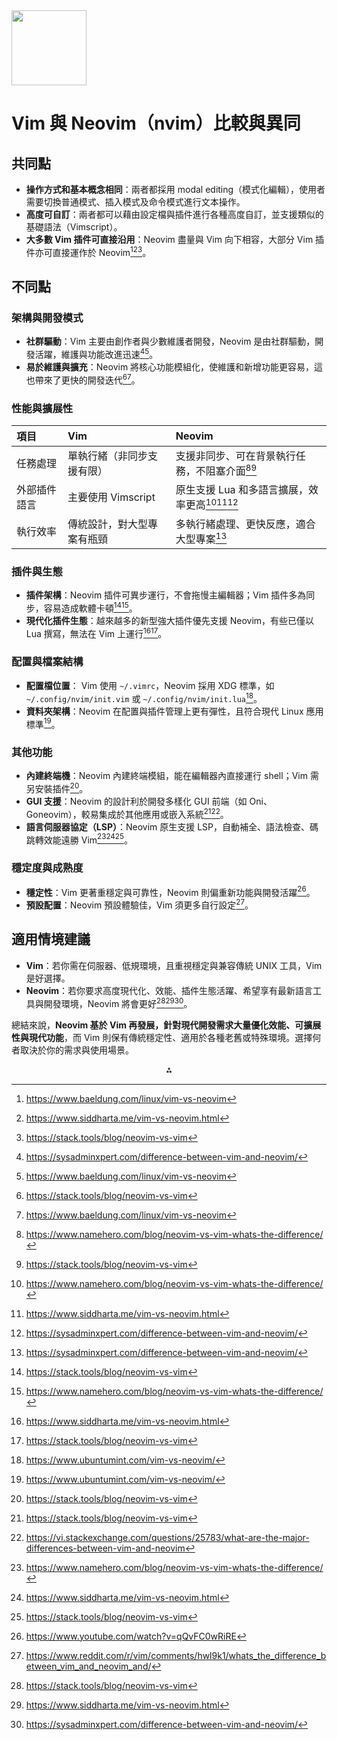 <img src="https://r2cdn.perplexity.ai/pplx-full-logo-primary-dark%402x.png" class="logo" width="120"/>

# Vim 與 Neovim（nvim）比較與異同

## 共同點

- **操作方式和基本概念相同**：兩者都採用 modal editing（模式化編輯），使用者需要切換普通模式、插入模式及命令模式進行文本操作。
- **高度可自訂**：兩者都可以藉由設定檔與插件進行各種高度自訂，並支援類似的基礎語法（Vimscript）。
- **大多數 Vim 插件可直接沿用**：Neovim 盡量與 Vim 向下相容，大部分 Vim 插件亦可直接運作於 Neovim[^1_1][^1_2][^1_3]。


## 不同點

### 架構與開發模式

- **社群驅動**：Vim 主要由創作者與少數維護者開發，Neovim 是由社群驅動，開發活躍，維護與功能改進迅速[^1_4][^1_1]。
- **易於維護與擴充**：Neovim 將核心功能模組化，使維護和新增功能更容易，這也帶來了更快的開發迭代[^1_3][^1_1]。


### 性能與擴展性

| 項目 | Vim | Neovim |
| :-- | :-- | :-- |
| 任務處理 | 單執行緒（非同步支援有限） | 支援非同步、可在背景執行任務，不阻塞介面[^1_5][^1_3] |
| 外部插件語言 | 主要使用 Vimscript | 原生支援 Lua 和多語言擴展，效率更高[^1_5][^1_2][^1_4] |
| 執行效率 | 傳統設計，對大型專案有瓶頸 | 多執行緒處理、更快反應，適合大型專案[^1_4] |

### 插件與生態

- **插件架構**：Neovim 插件可異步運行，不會拖慢主編輯器；Vim 插件多為同步，容易造成軟體卡頓[^1_3][^1_5]。
- **現代化插件生態**：越來越多的新型強大插件優先支援 Neovim，有些已僅以 Lua 撰寫，無法在 Vim 上運行[^1_2][^1_3]。


### 配置與檔案結構

- **配置檔位置**：
Vim 使用 `~/.vimrc`，Neovim 採用 XDG 標準，如 `~/.config/nvim/init.vim` 或 `~/.config/nvim/init.lua`[^1_6]。
- **資料夾架構**：Neovim 在配置與插件管理上更有彈性，且符合現代 Linux 應用標準[^1_6]。


### 其他功能

- **內建終端機**：Neovim 內建終端模組，能在編輯器內直接運行 shell；Vim 需另安裝插件[^1_3]。
- **GUI 支援**：Neovim 的設計利於開發多樣化 GUI 前端（如 Oni、Goneovim），較易集成於其他應用或嵌入系統[^1_3][^1_7]。
- **語言伺服器協定（LSP）**：Neovim 原生支援 LSP，自動補全、語法檢查、碼跳轉效能遠勝 Vim[^1_5][^1_2][^1_3]。


### 穩定度與成熟度

- **穩定性**：Vim 更著重穩定與可靠性，Neovim 則偏重新功能與開發活躍[^1_8]。
- **預設配置**：Neovim 預設體驗佳，Vim 須更多自行設定[^1_9]。


## 適用情境建議

- **Vim**：若你需在伺服器、低規環境，且重視穩定與兼容傳統 UNIX 工具，Vim 是好選擇。
- **Neovim**：若你要求高度現代化、效能、插件生態活躍、希望享有最新語言工具與開發環境，Neovim 將會更好[^1_3][^1_2][^1_4]。

總結來說，**Neovim 基於 Vim 再發展，針對現代開發需求大量優化效能、可擴展性與現代功能**，而 Vim 則保有傳統穩定性、適用於各種老舊或特殊環境。選擇何者取決於你的需求與使用場景。

<div style="text-align: center">⁂</div>

[^1_1]: https://www.baeldung.com/linux/vim-vs-neovim

[^1_2]: https://www.siddharta.me/vim-vs-neovim.html

[^1_3]: https://stack.tools/blog/neovim-vs-vim

[^1_4]: https://sysadminxpert.com/difference-between-vim-and-neovim/

[^1_5]: https://www.namehero.com/blog/neovim-vs-vim-whats-the-difference/

[^1_6]: https://www.ubuntumint.com/vim-vs-neovim/

[^1_7]: https://vi.stackexchange.com/questions/25783/what-are-the-major-differences-between-vim-and-neovim

[^1_8]: https://www.youtube.com/watch?v=qQvFC0wRiRE

[^1_9]: https://www.reddit.com/r/vim/comments/hwl9k1/whats_the_difference_between_vim_and_neovim_and/

[^1_10]: https://vi.stackexchange.com/questions/34/what-is-neovim-and-how-is-it-different-from-vim

[^1_11]: https://dev.to/kurealnum/why-you-should-ditch-vscode-and-use-neovim-instead-436o

[^1_12]: https://www.youtube.com/shorts/AsoaYO_TDKw

[^1_13]: https://www.youtube.com/watch?v=pnOQ_45-W_E

[^1_14]: http://neovim.io/doc/user/vim_diff.html

